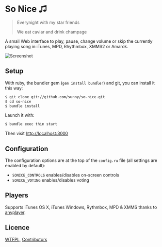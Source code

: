 So Nice ♫
=======

> Everynight with my star friends
>
> We eat caviar and drink champage

A small Web interface to play, pause, change volume or skip the currently
playing song in iTunes, MPD, Rhythmbox, XMMS2 or Amarok.

![Screenshot](https://github.com/sunny/so-nice/raw/gh-pages/screenshot.png)


Setup
-----

With ruby, the bundler gem (`gem install bundler`) and git, you can install it this way:

```bash
$ git clone git://github.com/sunny/so-nice.git
$ cd so-nice
$ bundle install
```

Launch it with:

```bash
$ bundle exec thin start
```

Then visit [http://localhost:3000](http://localhost:3000)


Configuration
-------------

The configuration options are at the top of the `config.ru` file (all settings are enabled by default):

- `SONICE_CONTROLS` enables/disables on-screen controls
- `SONICE_VOTING` enables/disables voting

Players
-------

Supports iTunes OS X, iTunes Windows, Rythmbox, MPD & XMMS thanks to [anyplayer](https://github.com/sunny/anyplayer).

Licence
-------

[WTFPL](http://sam.zoy.org/wtfpl/),
[Contributors](https://github.com/sunny/so-nice/contributors)

